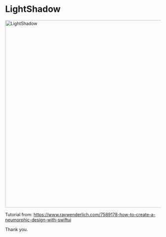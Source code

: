 # LightShadow

<img width="606" alt="LightShadow" src="https://user-images.githubusercontent.com/3993516/128442388-2cb4e83b-25f0-4a01-a72b-b1659f55307e.png">

Tutorial from: https://www.raywenderlich.com/7589178-how-to-create-a-neumorphic-design-with-swiftui

Thank you.
